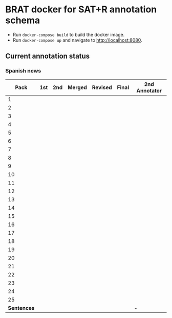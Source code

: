 # BRAT docker for SAT+R annotation schema

* Run `docker-compose build` to build the docker image.
* Run `docker-compose up` and navigate to [http://localhost:8080](http://localhost:8080).

## Current annotation status

### Spanish news

| **Pack**      | **1st** | **2nd** | **Merged** | **Revised** | **Final** | **2nd Annotator** |
|--|--|--|--|--|--|--|
|  1 |   |   |   |   |   |        |
|  2 |   |   |   |   |   |        |
|  3 |   |   |   |   |   |        |
|  4 |   |   |   |   |   |        |
|  5 |   |   |   |   |   |        |
|  6 |   |   |   |   |   |        |
|  7 |   |   |   |   |   |        |
|  8 |   |   |   |   |   |        |
|  9 |   |   |   |   |   |        |
| 10 |   |   |   |   |   |        |
| 11 |   |   |   |   |   |        |
| 12 |   |   |   |   |   |        |
| 13 |   |   |   |   |   |        |
| 14 |   |   |   |   |   |        |
| 15 |   |   |   |   |   |        |
| 16 |   |   |   |   |   |        |
| 17 |   |   |   |   |   |        |
| 18 |   |   |   |   |   |        |
| 19 |   |   |   |   |   |        |
| 20 |   |   |   |   |   |        |
| 21 |   |   |   |   |   |        |
| 22 |   |   |   |   |   |        |
| 23 |   |   |   |   |   |        |
| 24 |   |   |   |   |   |        |
| 25 |   |   |   |   |   |        |
| **Sentences** | | | |  |  | - |
